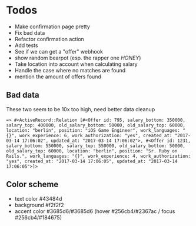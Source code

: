 # Todos

- Make confirmation page pretty
- Fix bad data
- Refactor confirmation action
- Add tests
- See if we can get a "offer" webhook
- show random bearpot (esp. the rapper one *HONEY*)
- Take location into account when calculating salary
- Handle the case where no matches are found
- mention the amount of offers found

## Bad data

These two seem to be 10x too high, need better data cleanup

```
=> #<ActiveRecord::Relation [#<Offer id: 795, salary_bottom: 350000, salary_top: 400000, old_salary_bottom: 50000, old_salary_top: 60000, location: "berlin", position: "iOS Game Engineer", work_languages: "{}", work_experience: 6, work_authorization: "yes", created_at: "2017-03-14 17:06:02", updated_at: "2017-03-14 17:06:02">, #<Offer id: 1231, salary_bottom: 550000, salary_top: 550000, old_salary_bottom: 50000, old_salary_top: 60000, location: "berlin", position: "Sr. Ruby on Rails.", work_languages: "{}", work_experience: 4, work_authorization: "yes", created_at: "2017-03-14 17:06:05", updated_at: "2017-03-14 17:06:05">]>
```

## Color scheme

- text color #43484d
- background #f2f2f2
- accent color #3685d6/#3685d6 (hover #256cb4/#2367ac / focus  #256cb4/#184675)
